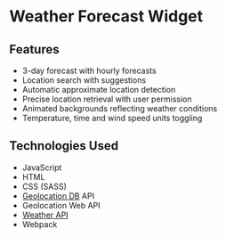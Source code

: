 # Weather Forecast Widget

## Features

- 3-day forecast with hourly forecasts
- Location search with suggestions
- Automatic approximate location detection
- Precise location retrieval with user permission
- Animated backgrounds reflecting weather conditions
- Temperature, time and wind speed units toggling

## Technologies Used

- JavaScript
- HTML
- CSS (SASS)
- [Geolocation DB](https://geolocation-db.com/) API
- Geolocation Web API
- [Weather API](https://www.weatherapi.com/)
- Webpack
